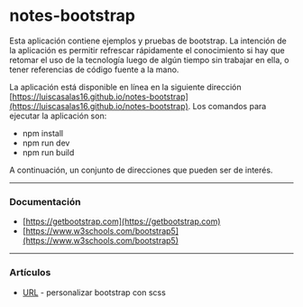 # notes-bootstrap

Esta aplicación contiene ejemplos y pruebas de bootstrap. La intención de la aplicación es permitir refrescar rápidamente el conocimiento si hay que retomar el uso de la tecnología luego de algún tiempo sin trabajar en ella, o tener referencias de código fuente a la mano.

La aplicación está disponible en línea en la siguiente dirección [https://luiscasalas16.github.io/notes-bootstrap](https://luiscasalas16.github.io/notes-bootstrap). Los comandos para ejecutar la aplicación son:
- npm install
- npm run dev
- npm run build

A continuación, un conjunto de direcciones que pueden ser de interés.

---
### Documentación
- [https://getbootstrap.com](https://getbootstrap.com)
- [https://www.w3schools.com/bootstrap5](https://www.w3schools.com/bootstrap5)

---
### Artículos
- [URL](https://www.freecodecamp.org/news/how-to-customize-bootstrap-with-sass) - personalizar bootstrap con scss
